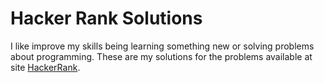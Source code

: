 # Hacker Rank Solutions

I like improve my skills being learning something new or solving problems about programming. These are my solutions for the problems available at site [HackerRank](https://www.hackerrank.com/arley_sribeiro).